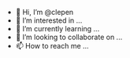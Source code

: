 - 👋 Hi, I’m @clepen
- 👀 I’m interested in ...
- 🌱 I’m currently learning ...
- 💞️ I’m looking to collaborate on ...
- 📫 How to reach me ...

<!---
clepen/clepen is a ✨ special ✨ repository because its `README.md` (this file) appears on your GitHub profile.
You can click the Preview link to take a look at your changes.
--->
